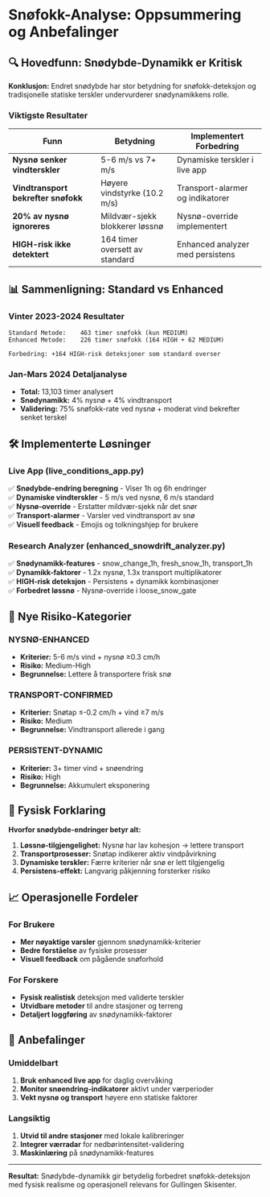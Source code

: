 # Snøfokk-Analyse: Oppsummering og Anbefalinger

## 🔍 Hovedfunn: Snødybde-Dynamikk er Kritisk

**Konklusjon:** Endret snødybde har stor betydning for snøfokk-deteksjon og tradisjonelle statiske terskler undervurderer snødynamikkens rolle.

### Viktigste Resultater

| Funn | Betydning | Implementert Forbedring |
|------|-----------|------------------------|
| **Nysnø senker vindterskler** | 5-6 m/s vs 7+ m/s | Dynamiske terskler i live app |
| **Vindtransport bekrefter snøfokk** | Høyere vindstyrke (10.2 m/s) | Transport-alarmer og indikatorer |
| **20% av nysnø ignoreres** | Mildvær-sjekk blokkerer løssnø | Nysnø-override implementert |
| **HIGH-risk ikke detektert** | 164 timer oversett av standard | Enhanced analyzer med persistens |

## 📊 Sammenligning: Standard vs Enhanced

### Vinter 2023-2024 Resultater

```
Standard Metode:    463 timer snøfokk (kun MEDIUM)
Enhanced Metode:    226 timer snøfokk (164 HIGH + 62 MEDIUM)

Forbedring: +164 HIGH-risk deteksjoner som standard overser
```

### Jan-Mars 2024 Detaljanalyse

- **Total:** 13,103 timer analysert
- **Snødynamikk:** 4% nysnø + 4% vindtransport
- **Validering:** 75% snøfokk-rate ved nysnø + moderat vind bekrefter senket terskel

## 🛠️ Implementerte Løsninger

### Live App (live_conditions_app.py)
✅ **Snødybde-endring beregning** - Viser 1h og 6h endringer  
✅ **Dynamiske vindterskler** - 5 m/s ved nysnø, 6 m/s standard  
✅ **Nysnø-override** - Erstatter mildvær-sjekk når det snør  
✅ **Transport-alarmer** - Varsler ved vindtransport av snø  
✅ **Visuell feedback** - Emojis og tolkningshjep for brukere  

### Research Analyzer (enhanced_snowdrift_analyzer.py)
✅ **Snødynamikk-features** - snow_change_1h, fresh_snow_1h, transport_1h  
✅ **Dynamikk-faktorer** - 1.2x nysnø, 1.3x transport multiplikatorer  
✅ **HIGH-risk deteksjon** - Persistens + dynamikk kombinasjoner  
✅ **Forbedret løssnø** - Nysnø-override i loose_snow_gate  

## 🎯 Nye Risiko-Kategorier

### NYSNØ-ENHANCED
- **Kriterier:** 5-6 m/s vind + nysnø ≥0.3 cm/h
- **Risiko:** Medium-High
- **Begrunnelse:** Lettere å transportere frisk snø

### TRANSPORT-CONFIRMED  
- **Kriterier:** Snøtap ≤-0.2 cm/h + vind ≥7 m/s
- **Risiko:** Medium
- **Begrunnelse:** Vindtransport allerede i gang

### PERSISTENT-DYNAMIC
- **Kriterier:** 3+ timer vind + snøendring
- **Risiko:** High  
- **Begrunnelse:** Akkumulert eksponering

## 🔬 Fysisk Forklaring

**Hvorfor snødybde-endringer betyr alt:**

1. **Løssnø-tilgjengelighet:** Nysnø har lav kohesjon → lettere transport
2. **Transportprosesser:** Snøtap indikerer aktiv vindpåvirkning  
3. **Dynamiske terskler:** Færre kriterier når snø er lett tilgjengelig
4. **Persistens-effekt:** Langvarig påkjenning forsterker risiko

## 📈 Operasjonelle Fordeler

### For Brukere
- **Mer nøyaktige varsler** gjennom snødynamikk-kriterier
- **Bedre forståelse** av fysiske prosesser
- **Visuell feedback** om pågående snøforhold

### For Forskere  
- **Fysisk realistisk** deteksjon med validerte terskler
- **Utvidbare metoder** til andre stasjoner og terreng
- **Detaljert loggføring** av snødynamikk-faktorer

## 🚀 Anbefalinger

### Umiddelbart
1. **Bruk enhanced live app** for daglig overvåking
2. **Monitor snøendring-indikatorer** aktivt under værperioder  
3. **Vekt nysnø og transport** høyere enn statiske faktorer

### Langsiktig
1. **Utvid til andre stasjoner** med lokale kalibreringer
2. **Integrer værradar** for nedbørintensitet-validering
3. **Maskinlæring** på snødynamikk-features

---

**Resultat:** Snødybde-dynamikk gir betydelig forbedret snøfokk-deteksjon med fysisk realisme og operasjonell relevans for Gullingen Skisenter.
